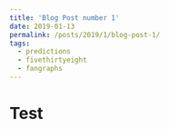 ```yaml
---
title: 'Blog Post number 1'
date: 2019-01-13
permalink: /posts/2019/1/blog-post-1/
tags:
  - predictions
  - fivethirtyeight
  - fangraphs
---
```


Test
======

